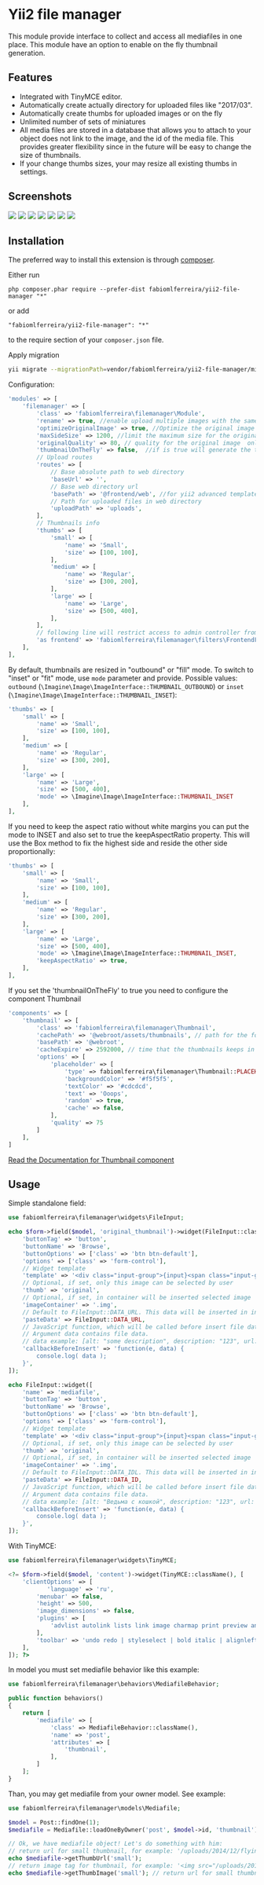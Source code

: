 Yii2 file manager
================
This module provide interface to collect and access all mediafiles in one place. This module have an option to enable on the fly thumbnail generation.

Features
------------
* Integrated with TinyMCE editor.
* Automatically create actually directory for uploaded files like "2017/03".
* Automatically create thumbs for uploaded images or on the fly
* Unlimited number of sets of miniatures
* All media files are stored in a database that allows you to attach to your object does not link to the image, and the id of the media file. This provides greater flexibility since in the future will be easy to change the size of thumbnails.
* If your change thumbs sizes, your may resize all existing thumbs in settings.

Screenshots
------------
<img src="http://zabolotskikh.com/wp-content/uploads/2014/12/yii2-filemanager-upload.png">

<img src="http://zabolotskikh.com/wp-content/uploads/2014/12/yii2-filemanager-image-select.png">

<img src="http://zabolotskikh.com/wp-content/uploads/2014/12/yii2-filemanager-index.png">

<img src="http://zabolotskikh.com/wp-content/uploads/2014/12/yii2-filemanager-files-in-admin.png">

<img src="http://zabolotskikh.com/wp-content/uploads/2014/12/yii2-filemanager-settings.png">

<img src="http://zabolotskikh.com/wp-content/uploads/2014/12/yii2-filemanager-selected-image.png">

<img src="http://zabolotskikh.com/wp-content/uploads/2014/12/yii2-filemanager-selected-image-without-input.png">

Installation
------------
The preferred way to install this extension is through [composer](http://getcomposer.org/download/).

Either run

```
php composer.phar require --prefer-dist fabiomlferreira/yii2-file-manager "*"
```

or add

```
"fabiomlferreira/yii2-file-manager": "*"
```

to the require section of your `composer.json` file.

Apply migration
```sh
yii migrate --migrationPath=vendor/fabiomlferreira/yii2-file-manager/migrations
```

Configuration:

```php
'modules' => [
    'filemanager' => [
        'class' => 'fabiomlferreira\filemanager\Module',
        'rename' => true, //enable upload multiple images with the same name, this will rewrite the images name
        'optimizeOriginalImage' => true, //Optimize the original image
        'maxSideSize' => 1200, //limit the maximum size for the original image only work if 'optimizeOriginalImage' => true
        'originalQuality' => 80, // quality for the original image  only work if 'optimizeOriginalImage' => true
        'thumbnailOnTheFly' => false,  //if is true will generate the thumbnails on the fly, is required that you set the component "thumbnail"
        // Upload routes
        'routes' => [
            // Base absolute path to web directory
            'baseUrl' => '',
            // Base web directory url
            'basePath' => '@frontend/web', //for yii2 advanced template
            // Path for uploaded files in web directory
            'uploadPath' => 'uploads',
        ],
        // Thumbnails info
        'thumbs' => [
            'small' => [
                'name' => 'Small',
                'size' => [100, 100],
            ],
            'medium' => [
                'name' => 'Regular',
                'size' => [300, 200],
            ],
            'large' => [
                'name' => 'Large',
                'size' => [500, 400],
            ],
        ],
        // following line will restrict access to admin controller from frontend application
        'as frontend' => 'fabiomlferreira\filemanager\filters\FrontendFilter',
    ],
],
```
By default, thumbnails are resized in "outbound" or "fill" mode. To switch to "inset" or "fit" mode, use `mode` parameter and provide. Possible values: `outbound` (`\Imagine\Image\ImageInterface::THUMBNAIL_OUTBOUND`) or `inset` (`\Imagine\Image\ImageInterface::THUMBNAIL_INSET`):

```php
'thumbs' => [
    'small' => [
        'name' => 'Small',
        'size' => [100, 100],
    ],
    'medium' => [
        'name' => 'Regular',
        'size' => [300, 200],
    ],
    'large' => [
        'name' => 'Large',
        'size' => [500, 400],
        'mode' => \Imagine\Image\ImageInterface::THUMBNAIL_INSET
    ],
],
```

If you need to keep the aspect ratio without white margins you can put the mode to INSET and also set to true the keepAspectRatio property. This will use the Box method to fix the highest side and reside the other side proportionally:

```php
'thumbs' => [
    'small' => [
        'name' => 'Small',
        'size' => [100, 100],
    ],
    'medium' => [
        'name' => 'Regular',
        'size' => [300, 200],
    ],
    'large' => [
        'name' => 'Large',
        'size' => [500, 400],
        'mode' => \Imagine\Image\ImageInterface::THUMBNAIL_INSET,
        'keepAspectRatio' => true,
    ],
],
```

If you set the 'thumbnailOnTheFly' to true you need to configure the component Thumbnail

```php
'components' => [
    'thumbnail' => [
        'class' => 'fabiomlferreira\filemanager\Thumbnail',
        'cachePath' => '@webroot/assets/thumbnails', // path for the folder for temporary thumbnails 
        'basePath' => '@webroot',
        'cacheExpire' => 2592000, // time that the thumbnails keeps in cache
        'options' => [
            'placeholder' => [
                'type' => fabiomlferreira\filemanager\Thumbnail::PLACEHOLDER_TYPE_JS,
                'backgroundColor' => '#f5f5f5',
                'textColor' => '#cdcdcd',
                'text' => 'Ooops',
                'random' => true,
                'cache' => false,
            ],
            'quality' => 75
        ]
    ],
]
```
[Read the Documentation for Thumbnail component](THUMBNAIL.md)

Usage
------------
Simple standalone field:

```php
use fabiomlferreira\filemanager\widgets\FileInput;

echo $form->field($model, 'original_thumbnail')->widget(FileInput::className(), [
    'buttonTag' => 'button',
    'buttonName' => 'Browse',
    'buttonOptions' => ['class' => 'btn btn-default'],
    'options' => ['class' => 'form-control'],
    // Widget template
    'template' => '<div class="input-group">{input}<span class="input-group-btn">{button}</span></div>',
    // Optional, if set, only this image can be selected by user
    'thumb' => 'original',
    // Optional, if set, in container will be inserted selected image
    'imageContainer' => '.img',
    // Default to FileInput::DATA_URL. This data will be inserted in input field
    'pasteData' => FileInput::DATA_URL,
    // JavaScript function, which will be called before insert file data to input.
    // Argument data contains file data.
    // data example: [alt: "some description", description: "123", url: "/uploads/2017/03/vedma-100x100.jpeg", id: "45"]
    'callbackBeforeInsert' => 'function(e, data) {
        console.log( data );
    }',
]);

echo FileInput::widget([
    'name' => 'mediafile',
    'buttonTag' => 'button',
    'buttonName' => 'Browse',
    'buttonOptions' => ['class' => 'btn btn-default'],
    'options' => ['class' => 'form-control'],
    // Widget template
    'template' => '<div class="input-group">{input}<span class="input-group-btn">{button}</span></div>',
    // Optional, if set, only this image can be selected by user
    'thumb' => 'original',
    // Optional, if set, in container will be inserted selected image
    'imageContainer' => '.img',
    // Default to FileInput::DATA_IDL. This data will be inserted in input field
    'pasteData' => FileInput::DATA_ID,
    // JavaScript function, which will be called before insert file data to input.
    // Argument data contains file data.
    // data example: [alt: "Ведьма с кошкой", description: "123", url: "/uploads/2014/12/vedma-100x100.jpeg", id: "45"]
    'callbackBeforeInsert' => 'function(e, data) {
        console.log( data );
    }',
]);
```

With TinyMCE:
```php
use fabiomlferreira\filemanager\widgets\TinyMCE;

<?= $form->field($model, 'content')->widget(TinyMCE::className(), [
    'clientOptions' => [
           'language' => 'ru',
        'menubar' => false,
        'height' => 500,
        'image_dimensions' => false,
        'plugins' => [
            'advlist autolink lists link image charmap print preview anchor searchreplace visualblocks code contextmenu table',
        ],
        'toolbar' => 'undo redo | styleselect | bold italic | alignleft aligncenter alignright alignjustify | bullist numlist outdent indent | link image | code',
    ],
]); ?>
```

In model you must set mediafile behavior like this example:

```php
use fabiomlferreira\filemanager\behaviors\MediafileBehavior;

public function behaviors()
{
    return [
        'mediafile' => [
            'class' => MediafileBehavior::className(),
            'name' => 'post',
            'attributes' => [
                'thumbnail',
            ],
        ]
    ];
}
```

Than, you may get mediafile from your owner model.
See example:

```php
use fabiomlferreira\filemanager\models\Mediafile;

$model = Post::findOne(1);
$mediafile = Mediafile::loadOneByOwner('post', $model->id, 'thumbnail');

// Ok, we have mediafile object! Let's do something with him:
// return url for small thumbnail, for example: '/uploads/2014/12/flying-cats.jpg'
echo $mediafile->getThumbUrl('small');
// return image tag for thumbnail, for example: '<img src="/uploads/2017/03/flying-dogs.jpg" alt="ypload">'
echo $mediafile->getThumbImage('small'); // return url for small thumbnail
```
